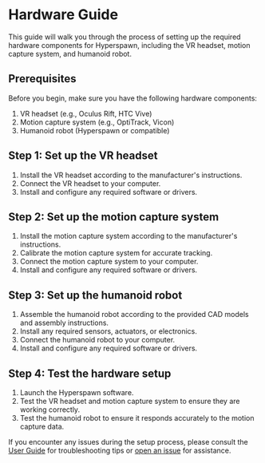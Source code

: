 # Hardware Guide

This guide will walk you through the process of setting up the required hardware components for Hyperspawn, including the VR headset, motion capture system, and humanoid robot.

## Prerequisites

Before you begin, make sure you have the following hardware components:

1. VR headset (e.g., Oculus Rift, HTC Vive)
2. Motion capture system (e.g., OptiTrack, Vicon)
3. Humanoid robot (Hyperspawn or compatible)

## Step 1: Set up the VR headset

1. Install the VR headset according to the manufacturer's instructions.
2. Connect the VR headset to your computer.
3. Install and configure any required software or drivers.

## Step 2: Set up the motion capture system

1. Install the motion capture system according to the manufacturer's instructions.
2. Calibrate the motion capture system for accurate tracking.
3. Connect the motion capture system to your computer.
4. Install and configure any required software or drivers.

## Step 3: Set up the humanoid robot

1. Assemble the humanoid robot according to the provided CAD models and assembly instructions.
2. Install any required sensors, actuators, or electronics.
3. Connect the humanoid robot to your computer.
4. Install and configure any required software or drivers.

## Step 4: Test the hardware setup

1. Launch the Hyperspawn software.
2. Test the VR headset and motion capture system to ensure they are working correctly.
3. Test the humanoid robot to ensure it responds accurately to the motion capture data.

If you encounter any issues during the setup process, please consult the [User Guide](user_guide.md) for troubleshooting tips or [open an issue](https://github.com/username/hyperspawn/issues/new) for assistance.
